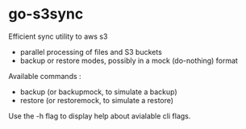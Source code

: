 # go-s3sync

Efficient sync utility to aws s3
* parallel processing of files and S3 buckets
* backup or restore modes, possibly in a mock (do-nothing) format

Available commands :
* backup (or backupmock, to simulate a backup)
* restore (or restoremock, to simulate a restore)

Use the -h flag to display help about avialable cli flags.
